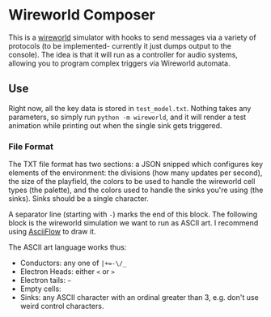# Wireworld Composer
This is a [wireworld](https://en.wikipedia.org/wiki/Wireworld) simulator with hooks to send messages via a variety of protocols (to be implemented- currently it just dumps output to the console). The idea is that it will run as a controller for audio systems, allowing you to program complex triggers via Wireworld automata.

## Use
Right now, all the key data is stored in `test_model.txt`. Nothing takes any parameters, so simply run `python -m wireworld`, and it will render a test animation while printing out when the single sink gets triggered.

### File Format
The TXT file format has two sections: a JSON snipped which configures
key elements of the environment: the divisions (how many updates per second), the size of the playfield, the colors to be used to handle the wireworld cell types (the palette), and the colors used to handle the sinks you're using (the sinks). Sinks should be a single character.

A separator line (starting with `-`) marks the end of this block. The following block is the wireworld simulation we want to run as ASCII art. I recommend using [AsciiFlow](http://asciiflow.com/) to draw it.

The ASCII art language works thus:

* Conductors: any one of `|+=-\/_`
* Electron Heads: either `<` or `>`
* Electron tails: `~`
* Empty cells: ` `
* Sinks: any ASCII character with an ordinal greater than 3, e.g. don't use weird control characters.